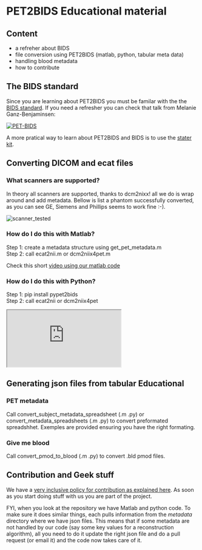 # PET2BIDS Educational material

## Content

- a refreher about BIDS
- file conversion using PET2BIDS (matlab, python, tabular meta data)
- handling blood metadata
- how to contribute

## The BIDS standard

Since you are learning about PET2BIDS you must be familar with the the [BIDS standard](https://bids.neuroimaging.io/). If you need a refresher you can check that talk from Melanie Ganz-Benjaminsen:

[![PET-BIDS](https://github.com/openneuropet/outreach/blob/main/Educational_material/pics/PET-BIDS.jpg)](https://youtu.be/1-sgAct6_NY "PET-BIDS") 

A more pratical way to learn about PET2BIDS and BIDS is to use the [stater kit](https://bids-standard.github.io/bids-starter-kit/).

## Converting DICOM and ecat files

### What scanners are supported?

In theory all scanners are supported, thanks to dcm2nixx! all we do is wrap around and add metadata. Bellow is list a phantom successfully converted, as you can see GE, Siemens and Phillips seems to work fine :-). 

![scanner_tested](https://github.com/openneuropet/outreach/blob/4f271ad881f51d1aea6404f67536300feb26d736/Educational_material/pics/phantoms.jpg)

### How do I do this with Matlab?

Step 1: create a metadata structure using get_pet_metadata.m  
Step 2: call ecat2nii.m or dcm2niix4pet.m  

Check this short [video using our matlab code](https://drive.google.com/file/d/1zIvdTknnHJXRTsrpKBRgY_X7OQJVKNBi/view?usp=sharing/preview)

### How do I do this with Python?

Step 1: pip install pypet2bids  
Step 2: call ecat2nii or dcm2niix4pet  

<!DOCTYPE html>
<html>
<body> 
  <iframe src="https://drive.google.com/file/d/1CF80-u3emD6-fumwDvWHxKJhSFvFvnlM/view?usp=sharing/preview" ></iframe>
</body>
</html>


## Generating json files from tabular Educational

### PET metadata

Call convert_subject_metadata_spreadsheet (.m .py) or convert_metadata_spreadsheets (.m .py) to convert preformated spreadshhet. Exemples are provided ensuring you have the right formating.

### Give me blood

Call convert_pmod_to_blood (.m .py) to convert .bld pmod files.

## Contribution and Geek stuff

We have a [very inclusive policy for contribution as explained here](https://github.com/openneuropet/PET2BIDS/blob/main/contributing.md). As soon as you start doing stuff with us you are part of the project.

FYI, when you look at the repository we have Matlab and python code. To make sure it does similar things, each pulls information from the _metadata_ directory where we have json files. This means that if some metadata are not handled by our code (say some key values for a reconstruction algorithm), all you need to do it update the right json file and do a pull request (or email it) and the code now takes care of it.
